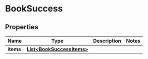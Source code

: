 # BookSuccess

## Properties
Name | Type | Description | Notes
------------ | ------------- | ------------- | -------------
**items** | [**List&lt;BookSuccessItems&gt;**](BookSuccessItems.md) |  | 
